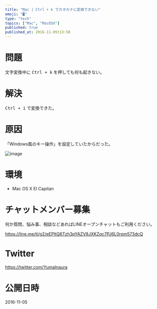 ```yaml
---
title: "Mac | Ctrl + k でカタカナに変換できない"
emoji: "🖥"
type: "tech"
topics: ["Mac", "MacOSX"]
published: true
published_at: 2016-11-05t13:58
---
```


# 問題

文字変換中に <kbd>Ctrl + k</kbd> を押しても何も起きない。

# 解決

<kbd>Ctrl + i</kbd> で変換できた。

# 原因

「Windows風のキー操作」を設定していたからだった。

![image](https://qiita-image-store.s3.amazonaws.com/0/89618/de0fef1d-dbce-a7a1-3a14-e5f68e2d3cf5.png)



# 環境

- Mac OS X El Capitan








<!-- Update From Qiita API -->

# チャットメンバー募集


何か質問、悩み事、相談などあればLINEオープンチャットもご利用ください。

https://line.me/ti/g2/eEPltQ6Tzh3pYAZV8JXKZqc7PJ6L0rpm573dcQ





# Twitter


https://twitter.com/YumaInaura


<!-- Update From Qiita API -->



# 公開日時

2016-11-05
